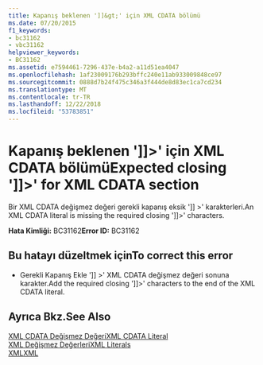 ```yaml
---
title: Kapanış beklenen ']]&gt;' için XML CDATA bölümü
ms.date: 07/20/2015
f1_keywords:
- bc31162
- vbc31162
helpviewer_keywords:
- BC31162
ms.assetid: e7594461-7296-437e-b4a2-a11d51ea4047
ms.openlocfilehash: 1af23009176b293bffc240e11ab933009848ce97
ms.sourcegitcommit: 0888d7b24f475c346a3f444de8d83ec1ca7cd234
ms.translationtype: MT
ms.contentlocale: tr-TR
ms.lasthandoff: 12/22/2018
ms.locfileid: "53783851"
---
```

# <a name="expected-closing-gt-for-xml-cdata-section"></a><span data-ttu-id="7e01d-102">Kapanış beklenen ']]&gt;' için XML CDATA bölümü</span><span class="sxs-lookup"><span data-stu-id="7e01d-102">Expected closing ']]&gt;' for XML CDATA section</span></span>
<span data-ttu-id="7e01d-103">Bir XML CDATA değişmez değeri gerekli kapanış eksik ']] >' karakterleri.</span><span class="sxs-lookup"><span data-stu-id="7e01d-103">An XML CDATA literal is missing the required closing ']]>' characters.</span></span>  
  
 <span data-ttu-id="7e01d-104">**Hata Kimliği:** BC31162</span><span class="sxs-lookup"><span data-stu-id="7e01d-104">**Error ID:** BC31162</span></span>  
  
## <a name="to-correct-this-error"></a><span data-ttu-id="7e01d-105">Bu hatayı düzeltmek için</span><span class="sxs-lookup"><span data-stu-id="7e01d-105">To correct this error</span></span>  
  
-   <span data-ttu-id="7e01d-106">Gerekli Kapanış Ekle ']] >' XML CDATA değişmez değeri sonuna karakter.</span><span class="sxs-lookup"><span data-stu-id="7e01d-106">Add the required closing ']]>' characters to the end of the XML CDATA literal.</span></span>  
  
## <a name="see-also"></a><span data-ttu-id="7e01d-107">Ayrıca Bkz.</span><span class="sxs-lookup"><span data-stu-id="7e01d-107">See Also</span></span>  
 [<span data-ttu-id="7e01d-108">XML CDATA Değişmez Değeri</span><span class="sxs-lookup"><span data-stu-id="7e01d-108">XML CDATA Literal</span></span>](../../visual-basic/language-reference/xml-literals/xml-cdata-literal.md)  
 [<span data-ttu-id="7e01d-109">XML Değişmez Değerleri</span><span class="sxs-lookup"><span data-stu-id="7e01d-109">XML Literals</span></span>](../../visual-basic/language-reference/xml-literals/index.md)  
 [<span data-ttu-id="7e01d-110">XML</span><span class="sxs-lookup"><span data-stu-id="7e01d-110">XML</span></span>](../../visual-basic/programming-guide/language-features/xml/index.md)
